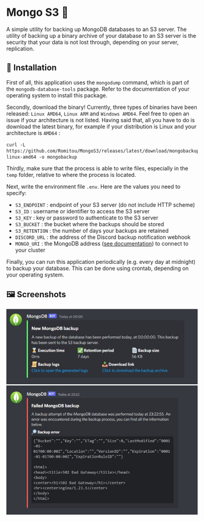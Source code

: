 # Mongo S3 🍃
A simple utility for backing up MongoDB databases to an S3 server. The utility of backing up a binary archive of your database to an S3 server is the security that your data is not lost through, depending on your server, replication.

## 🚀 Installation
First of all, this application uses the `mongodump` command, which is part of the `mongodb-database-tools` package. Refer to the documentation of your operating system to install this package.

Secondly, download the binary! Currently, three types of binaries have been released: `Linux AMD64`, `Linux ARM` and `Windows AMD64`. Feel free to open an issue if your architecture is not listed. Having said that, all you have to do is download the latest binary, for example if your distribution is Linux and your architecture is `AMD64` :
```
curl -L https://github.com/Romitou/MongoS3/releases/latest/download/mongobackup-linux-amd64 -o mongobackup
```

Thirdly, make sure that the process is able to write files, especially in the `temp` folder, relative to where the process is located.

Next, write the environment file `.env`. Here are the values you need to specify:
* `S3_ENDPOINT` : endpoint of your S3 server (do not include HTTP scheme)
* `S3_ID` : username or identifier to access the S3 server
* `S3_KEY` : key or password to authenticate to the S3 server
* `S3_BUCKET` : the bucket where the backups should be stored
* `S3_RETENTION` : the number of days your backups are retained
* `DISCORD_URL` : the address of the Discord backup notification webhook
* `MONGO_URI` : the MongoDB address ([see documentation](https://www.mongodb.com/docs/manual/reference/connection-string/)) to connect to your cluster

Finally, you can run this application periodically (e.g. every day at midnight) to backup your database. This can be done using crontab, depending on your operating system.

## 🖼️ Screenshots
![](https://github.com/Romitou/MongoS3/raw/main/screenshots/success.jpg)
![](https://github.com/Romitou/MongoS3/raw/main/screenshots/error.jpg)